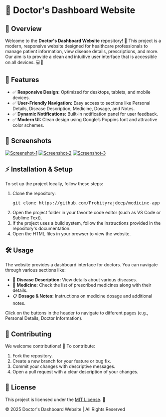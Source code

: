 <!DOCTYPE html>
<html lang="en">
<head>
  <meta charset="UTF-8">
  <meta name="viewport" content="width=device-width, initial-scale=1.0">

  <h1>🏥 Doctor's Dashboard Website</h1>
  
  <div class="section" id="overview">
    <h2>📌 Overview</h2>
    <p>
      Welcome to the <strong>Doctor's Dashboard Website</strong> repository! 🚀 This project is a modern, responsive website designed for healthcare professionals to manage patient information, view disease details, prescriptions, and more. Our aim is to provide a clean and intuitive user interface that is accessible on all devices. 💻📱
    </p>
  </div>
  
  <div class="section" id="features">
    <h2>🌟 Features</h2>
    <ul>
      <li>✅ <strong>Responsive Design:</strong> Optimized for desktops, tablets, and mobile devices.</li>
      <li>✅ <strong>User-Friendly Navigation:</strong> Easy access to sections like Personal Details, Disease Description, Medicine, Dosage, and Notes.</li>
      <li>✅ <strong>Dynamic Notifications:</strong> Built-in notification panel for user feedback.</li>
      <li>✅ <strong>Modern UI:</strong> Clean design using Google’s Poppins font and attractive color schemes.</li>
    </ul>
  </div>
  
  <div class="section" id="screenshots">
    <h2>📸 Screenshots</h2>
<a href="https://ibb.co/wZhPcgnS"><img src="https://i.ibb.co/BH2Qn3hy/Screenshot-1.png" alt="Screenshot-1" border="0"></a>
<a href="https://ibb.co/nsBvL498"><img src="https://i.ibb.co/Gv9L5Gy3/Screenshot-2.png" alt="Screenshot-2" border="0"></a>
<a href="https://ibb.co/1fCgWRpf"><img src="https://i.ibb.co/GvZ6SC1v/Screenshot-3.png" alt="Screenshot-3" border="0"></a>
  </div>
  
  <div class="section" id="installation">
    <h2>⚡ Installation & Setup</h2>
    <p>
      To set up the project locally, follow these steps:
    </p>
    <ol>
      <li>Clone the repository:
        <pre>git clone https://github.com/Probityrajdeep/medicine-app</pre>
      </li>
      <li>Open the project folder in your favorite code editor (such as VS Code or Sublime Text).</li>
      <li>If the project uses a build system, follow the instructions provided in the repository's documentation.</li>
      <li>Open the HTML files in your browser to view the website.</li>
    </ol>
  </div>
  
  <div class="section" id="usage">
    <h2>🛠️ Usage</h2>
    <p>
      The website provides a dashboard interface for doctors. You can navigate through various sections like:
    </p>
    <ul>
      <li>🦠 <strong>Disease Description:</strong> View details about various diseases.</li>
      <li>💊 <strong>Medicine:</strong> Check the list of prescribed medicines along with their details.</li>
      <li>📋 <strong>Dosage & Notes:</strong> Instructions on medicine dosage and additional notes.</li>
    </ul>
    <p>Click on the buttons in the header to navigate to different pages (e.g., Personal Details, Doctor Information).</p>
  </div>
  
  <div class="section" id="contributing">
    <h2>🤝 Contributing</h2>
    <p>We welcome contributions! 🚀 To contribute:</p>
    <ol>
      <li>Fork the repository.</li>
      <li>Create a new branch for your feature or bug fix.</li>
      <li>Commit your changes with descriptive messages.</li>
      <li>Open a pull request with a clear description of your changes.</li>
    </ol>
  </div>
  
  <div class="section" id="license">
    <h2>📜 License</h2>
    <p>
      This project is licensed under the <a href="https://opensource.org/licenses/MIT" target="_blank">MIT License</a>. 📄
    </p>
  </div>
  
  <div class="footer">
    &copy; 2025 Doctor's Dashboard Website | All Rights Reserved
  </div>
</body>
</html>
